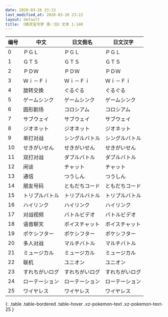 ```yaml
---
date: 2020-03-26 23:13
last_modified_at: 2020-03-26 23:22
layout: default
title: 《精灵宝可梦 黑／白》文本 1-148
---
```

| 编号 | 中文 | 日文假名 | 日文汉字 |
| ---- | ---- | ---- | --- |
| 0 | ＰＧＬ | ＰＧＬ | ＰＧＬ |
| 1 | ＧＴＳ | ＧＴＳ | ＧＴＳ |
| 2 | ＰＤＷ | ＰＤＷ | ＰＤＷ |
| 3 | Ｗｉ－Ｆｉ | Ｗｉ－Ｆｉ | Ｗｉ－Ｆｉ |
| 4 | 旋转交换 | ぐるぐる | ぐるぐる |
| 5 | ゲームシンク | ゲームシンク | ゲームシンク |
| 6 | 圆形剧场 | コロシアム | コロシアム |
| 7 | サブウェイ | サブウェイ | サブウェイ |
| 8 | ジオネット | ジオネット | ジオネット |
| 9 | 单打对战 | シングルバトル | シングルバトル |
| 10 | せきがいせん | せきがいせん | せきがいせん |
| 11 | 双打对战 | ダブルバトル | ダブルバトル |
| 12 | 闲谈 | チャット | チャット |
| 13 | 通信 | つうしん | つうしん |
| 14 | 朋友号码 | ともだちコード | ともだちコード |
| 15 | トリプルバトル | トリプルバトル | トリプルバトル |
| 16 | ハイリンク | ハイリンク | ハイリンク |
| 17 | 对战视频 | バトルビデオ | バトルビデオ |
| 18 | 语音聊天 | ボイスチャット | ボイスチャット |
| 19 | ポケシフター | ポケシフター | ポケシフター |
| 20 | 多人对战 | マルチバトル | マルチバトル |
| 21 | ミュージカル | ミュージカル | ミュージカル |
| 22 | 联机 | ユニオン | ユニオン |
| 23 | すれちがいログ | すれちがいログ | すれちがいログ |
| 24 | ローテーション | ローテーション | ローテーション |
| 25 | ワイヤレス | ワイヤレス | ワイヤレス |
{: .table .table-bordered .table-hover .xz-pokemon-text .xz-pokemon-text-25 }